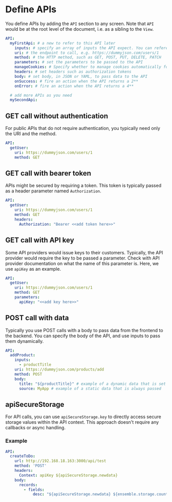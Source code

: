 # Define APIs

You define APIs by adding the `API` section to any screen. Note that `API` would be at the root level of the document, i.e. as a sibling to the `View`.

```yaml
API:
  myFirstApi: # a new to refer to this API later
    inputs: # specify an array of inputs the API expect. You can reference the inputs in the other API properties, such as the body
    uri: # the endpoint to call, e.g. https://dummyjson.com/users/1
    method: # the HTTP method, such as GET, POST, PUT, DELETE, PATCH
    parameters: # set the parameters to be passed to the API
    manageCookies: # Specify whether to manage cookies automatically for the request. This is only valid for native apps and will be ignored for web apps. Default is false.
    headers: # set headers such as authorization tokens
    body: # set body, in JSON or YAML, to pass data to the API
    onSuccess: # fire an action when the API returns a 2**
    onError: # fire an action when the API returns a 4**

  # add more APIs as you need
  mySecondApi:
```

## GET call without authentication

For public APIs that do not require authentication, you typically need only the URI and the method.

```yaml
API:
  getUser:
    uri: https://dummyjson.com/users/1
    method: GET
```

## GET call with bearer token

APIs might be secured by requiring a token. This token is typically passed as a header parameter named `Authorization`.

```yaml
API:
  getUser:
    uri: https://dummyjson.com/users/1
    method: GET
    headers:
      Authorization: "Bearer <<add token here>>"
```

## GET call with API key

Some API providers would issue keys to their customers. Typically, the API provider would require the key to be passed a parameter. Check with API provider documentation on what the name of this parameter is. Here, we use `apiKey` as an example.

```yaml
API:
  getUser:
    uri: https://dummyjson.com/users/1
    method: GET
    parameters:
      apiKey: "<<add key here>>"
```

## POST call with data

Typically you use POST calls with a body to pass data from the frontend to the backend. You can specify the body of the API, and use inputs to pass them dynamically.

```yaml
API:
  addProduct:
    inputs:
      - productTitle
    uri: https://dummyjson.com/products/add
    method: POST
    body:
      title: "${productTitle}" # example of a dynamic data that is set based on the inputs
      source: MyApp # example of a static data that is always passed
```

## apiSecureStorage

For API calls, you can use `apiSecureStorage.key` to directly access secure storage values within the API context. This approach doesn't require any callbacks or async handling.

### Example

```yaml
API:
  createToDo:
    url: http://192.168.18.163:3000/api/test
    method: 'POST'
    headers:
      Context: apiKey ${apiSecureStorage.newdata}
    body:
      records:
        - fields:
            desc: "${apiSecureStorage.newdata} ${ensemble.storage.counter}"
```